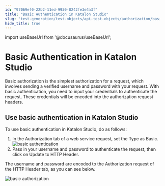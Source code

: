 ```yaml
---
id: "97069ef0-22b2-11ed-9930-0242fe3e4a3f"
title: "Basic Authentication in Katalon Studio"
slug: "test-generation/test-objects/api-test-objects/authorization/basic-authentication-in-katalon-studio"
hide_title: true
---
```

import useBaseUrl from '@docusaurus/useBaseUrl';


# <a id="id_1" class="anchor_top_offset"/><a id="ariaid-title1" class="anchor_top_offset"/> Basic Authentication in <span xmlns="http://www.w3.org/1999/xhtml" className="ph">Katalon Studio</span> 

<p xmlns="http://www.w3.org/1999/xhtml" className="p">Basic authorization is the simplest authorization for a request, which involves sending a verified username and password with your request. With basic authentication, you need to input your credentials to authenticate the request. These credentials will be encoded into the authorization request headers.</p> 

## <a id="task-5613" class="anchor_top_offset"/>Use basic authentication in <span xmlns="http://www.w3.org/1999/xhtml" className="ph">Katalon Studio</span> 

<section xmlns="http://www.w3.org/1999/xhtml" className="section context">To use basic authentication in <span className="ph">Katalon Studio</span>, do as follows:</section> 
<ol xmlns="http://www.w3.org/1999/xhtml" className="ol steps"><li className="li step stepexpand"><span className="ph cmd">In the <span className="ph uicontrol">Authorization</span> tab of a web service request, set the <span className="ph uicontrol">Type</span> as <span className="ph uicontrol">Basic</span>.</span><div className="itemgroup info"><img className="image" src={useBaseUrl("/970873b0-22b2-11ed-9930-0242fe3e4a3f.png")} alt="basic authentication" /></div></li><li className="li step stepexpand"><span className="ph cmd">Pass in your username and password to authenticate the request, then click on <span className="ph uicontrol">Update to HTTP Header</span>. </span></li></ol> 
<section xmlns="http://www.w3.org/1999/xhtml" className="section result"><p className="p">The username and password are encoded to the <span className="ph uicontrol">Authorization</span> request of the <span className="ph uicontrol">HTTP Header</span> tab, as you can see below. </p><p className="p"><img className="image" src={useBaseUrl("/970629c0-22b2-11ed-9930-0242fe3e4a3f.png")} alt="basic authorization" /></p></section> 
